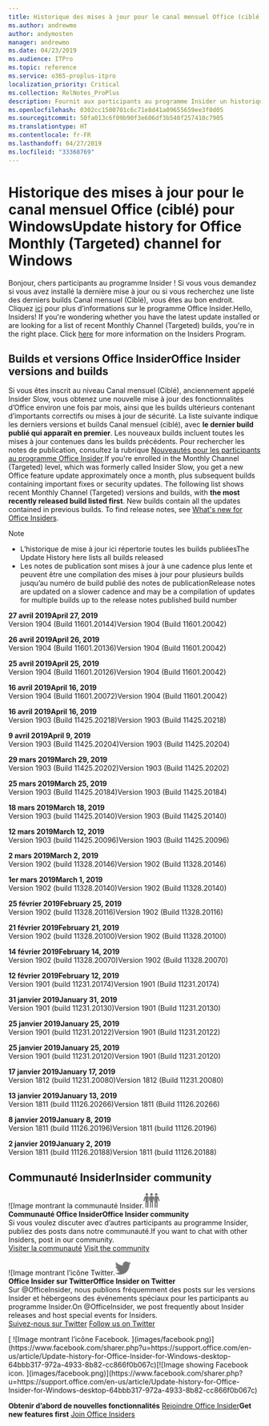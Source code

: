 ```yaml
---
title: Historique des mises à jour pour le canal mensuel Office (ciblé)
ms.author: andrewmo
author: andymosten
manager: andrewmo
ms.date: 04/23/2019
ms.audience: ITPro
ms.topic: reference
ms.service: o365-proplus-itpro
localization_priority: Critical
ms.collection: RelNotes_ProPlus
description: Fournit aux participants au programme Insider un historique des mises à jour pour les versions Canal mensuel (ciblé) pour ordinateur de bureau Windows
ms.openlocfilehash: 0302cc1500701c6c71e8d41a09655659ee3f0d05
ms.sourcegitcommit: 50fa013c6f09b90f3e606df3b540f257410c7905
ms.translationtype: HT
ms.contentlocale: fr-FR
ms.lasthandoff: 04/27/2019
ms.locfileid: "33368769"
---
```

# <a name="update-history-for-office-monthly-targeted-channel-for-windows"></a><span data-ttu-id="86f91-103">Historique des mises à jour pour le canal mensuel Office (ciblé) pour Windows</span><span class="sxs-lookup"><span data-stu-id="86f91-103">Update history for Office Monthly (Targeted) channel for Windows</span></span>

<span data-ttu-id="86f91-p101">Bonjour, chers participants au programme Insider ! Si vous vous demandez si vous avez installé la dernière mise à jour ou si vous recherchez une liste des derniers builds Canal mensuel (Ciblé), vous êtes au bon endroit. Cliquez [ici](https://insider.office.com/) pour plus d’informations sur le programme Office Insider.</span><span class="sxs-lookup"><span data-stu-id="86f91-p101">Hello, Insiders! If you're wondering whether you have the latest update installed or are looking for a list of recent Monthly Channel (Targeted) builds, you're in the right place. Click [here](https://insider.office.com/) for more information on the Insiders Program.</span></span>

## <a name="office-insider-versions-and-builds"></a><span data-ttu-id="86f91-107">Builds et versions Office Insider</span><span class="sxs-lookup"><span data-stu-id="86f91-107">Office Insider versions and builds</span></span>

<span data-ttu-id="86f91-p102">Si vous êtes inscrit au niveau Canal mensuel (Ciblé), anciennement appelé Insider Slow, vous obtenez une nouvelle mise à jour des fonctionnalités d’Office environ une fois par mois, ainsi que les builds ultérieurs contenant d’importants correctifs ou mises à jour de sécurité. La liste suivante indique les derniers versions et builds Canal mensuel (ciblé), avec **le dernier build publié qui apparaît en premier**. Les nouveaux builds incluent toutes les mises à jour contenues dans les builds précédents. Pour rechercher les notes de publication, consultez la rubrique [Nouveautés pour les participants au programme Office Insider](https://support.office.com/fr-FR/article/what-s-new-for-office-insiders-c152d1e2-96ff-4ce9-8c14-e74e13847a24).</span><span class="sxs-lookup"><span data-stu-id="86f91-p102">If you're enrolled in the Monthly Channel (Targeted) level, which was formerly called Insider Slow, you get a new Office feature update approximately once a month, plus subsequent builds containing important fixes or security updates. The following list shows recent Monthly Channel (Targeted) versions and builds, with **the most recently released build listed first**. New builds contain all the updates contained in previous builds. To find release notes, see [What's new for Office Insiders](https://support.office.com/fr-FR/article/what-s-new-for-office-insiders-c152d1e2-96ff-4ce9-8c14-e74e13847a24).</span></span>

> [!NOTE]
> - <span data-ttu-id="86f91-112">L’historique de mise à jour ici répertorie toutes les builds publiées</span><span class="sxs-lookup"><span data-stu-id="86f91-112">The Update History here lists all builds released</span></span>
> - <span data-ttu-id="86f91-113">Les notes de publication sont mises à jour à une cadence plus lente et peuvent être une compilation des mises à jour pour plusieurs builds jusqu’au numéro de build publié des notes de publication</span><span class="sxs-lookup"><span data-stu-id="86f91-113">Release notes are updated on a slower cadence and may be a compilation of updates for multiple builds up to the release notes published build number</span></span>

[//]: # (NE PAS SUPPRIMER)

<span data-ttu-id="86f91-115">**27 avril 2019**</span><span class="sxs-lookup"><span data-stu-id="86f91-115">**April 27, 2019**</span></span><br/>
<span data-ttu-id="86f91-116">Version 1904 (Build 11601.20144)</span><span class="sxs-lookup"><span data-stu-id="86f91-116">Version 1904 (Build 11601.20042)</span></span><br/>

<span data-ttu-id="86f91-117">**26 avril 2019**</span><span class="sxs-lookup"><span data-stu-id="86f91-117">**April 26, 2019**</span></span><br/>
<span data-ttu-id="86f91-118">Version 1904 (Build 11601.20136)</span><span class="sxs-lookup"><span data-stu-id="86f91-118">Version 1904 (Build 11601.20042)</span></span><br/>

<span data-ttu-id="86f91-119">**25 avril 2019**</span><span class="sxs-lookup"><span data-stu-id="86f91-119">**April 25, 2019**</span></span><br/>
<span data-ttu-id="86f91-120">Version 1904 (Build 11601.20126)</span><span class="sxs-lookup"><span data-stu-id="86f91-120">Version 1904 (Build 11601.20042)</span></span><br/>

<span data-ttu-id="86f91-121">**16 avril 2019**</span><span class="sxs-lookup"><span data-stu-id="86f91-121">**April 16, 2019**</span></span><br/>
<span data-ttu-id="86f91-122">Version 1904 (Build 11601.20072)</span><span class="sxs-lookup"><span data-stu-id="86f91-122">Version 1904 (Build 11601.20042)</span></span><br/>

<span data-ttu-id="86f91-123">**16 avril 2019**</span><span class="sxs-lookup"><span data-stu-id="86f91-123">**April 16, 2019**</span></span><br/>
<span data-ttu-id="86f91-124">Version 1903 (Build 11425.20218)</span><span class="sxs-lookup"><span data-stu-id="86f91-124">Version 1903 (Build 11425.20218)</span></span><br/>

<span data-ttu-id="86f91-125">**9 avril 2019**</span><span class="sxs-lookup"><span data-stu-id="86f91-125">**April 9, 2019**</span></span><br/>
<span data-ttu-id="86f91-126">Version 1903 (Build 11425.20204)</span><span class="sxs-lookup"><span data-stu-id="86f91-126">Version 1903 (Build 11425.20204)</span></span><br/>

<span data-ttu-id="86f91-127">**29 mars 2019**</span><span class="sxs-lookup"><span data-stu-id="86f91-127">**March 29, 2019**</span></span><br/> <span data-ttu-id="86f91-128">Version 1903 (Build 11425.20202)</span><span class="sxs-lookup"><span data-stu-id="86f91-128">Version 1903 (Build 11425.20202)</span></span><br/>

<span data-ttu-id="86f91-129">**25 mars 2019**</span><span class="sxs-lookup"><span data-stu-id="86f91-129">**March 25, 2019**</span></span><br/> <span data-ttu-id="86f91-130">Version 1903 (Build 11425.20184)</span><span class="sxs-lookup"><span data-stu-id="86f91-130">Version 1903 (Build 11425.20184)</span></span><br/>

<span data-ttu-id="86f91-131">**18 mars 2019**</span><span class="sxs-lookup"><span data-stu-id="86f91-131">**March 18, 2019**</span></span><br/> <span data-ttu-id="86f91-132">Version 1903 (build 11425.20140)</span><span class="sxs-lookup"><span data-stu-id="86f91-132">Version 1903 (Build 11425.20140)</span></span><br/>

<span data-ttu-id="86f91-133">**12 mars 2019**</span><span class="sxs-lookup"><span data-stu-id="86f91-133">**March 12, 2019**</span></span><br/> <span data-ttu-id="86f91-134">Version 1903 (build 11425.20096)</span><span class="sxs-lookup"><span data-stu-id="86f91-134">Version 1903 (Build 11425.20096)</span></span><br/>

<span data-ttu-id="86f91-135">**2 mars 2019**</span><span class="sxs-lookup"><span data-stu-id="86f91-135">**March 2, 2019**</span></span><br/> <span data-ttu-id="86f91-136">Version 1902 (build 11328.20146)</span><span class="sxs-lookup"><span data-stu-id="86f91-136">Version 1902 (Build 11328.20146)</span></span><br/>

<span data-ttu-id="86f91-137">**1er mars 2019**</span><span class="sxs-lookup"><span data-stu-id="86f91-137">**March 1, 2019**</span></span><br/> <span data-ttu-id="86f91-138">Version 1902 (build 11328.20140)</span><span class="sxs-lookup"><span data-stu-id="86f91-138">Version 1902 (Build 11328.20140)</span></span><br/>

<span data-ttu-id="86f91-139">**25 février 2019**</span><span class="sxs-lookup"><span data-stu-id="86f91-139">**February 25, 2019**</span></span><br/> <span data-ttu-id="86f91-140">Version 1902 (build 11328.20116)</span><span class="sxs-lookup"><span data-stu-id="86f91-140">Version 1902 (Build 11328.20116)</span></span><br/>

<span data-ttu-id="86f91-141">**21 février 2019**</span><span class="sxs-lookup"><span data-stu-id="86f91-141">**February 21, 2019**</span></span><br/> <span data-ttu-id="86f91-142">Version 1902 (build 11328.20100)</span><span class="sxs-lookup"><span data-stu-id="86f91-142">Version 1902 (Build 11328.20100)</span></span><br/>

<span data-ttu-id="86f91-143">**14 février 2019**</span><span class="sxs-lookup"><span data-stu-id="86f91-143">**February 14, 2019**</span></span><br/> <span data-ttu-id="86f91-144">Version 1902 (build 11328.20070)</span><span class="sxs-lookup"><span data-stu-id="86f91-144">Version 1902 (Build 11328.20070)</span></span><br/>

<span data-ttu-id="86f91-145">**12 février 2019**</span><span class="sxs-lookup"><span data-stu-id="86f91-145">**February 12, 2019**</span></span><br/> <span data-ttu-id="86f91-146">Version 1901 (build 11231.20174)</span><span class="sxs-lookup"><span data-stu-id="86f91-146">Version 1901 (Build 11231.20174)</span></span><br/>

<span data-ttu-id="86f91-147">**31 janvier 2019**</span><span class="sxs-lookup"><span data-stu-id="86f91-147">**January 31, 2019**</span></span><br/> <span data-ttu-id="86f91-148">Version 1901 (build 11231.20130)</span><span class="sxs-lookup"><span data-stu-id="86f91-148">Version 1901 (Build 11231.20130)</span></span><br/> 

<span data-ttu-id="86f91-149">**25 janvier 2019**</span><span class="sxs-lookup"><span data-stu-id="86f91-149">**January 25, 2019**</span></span><br/> <span data-ttu-id="86f91-150">Version 1901 (build 11231.20122)</span><span class="sxs-lookup"><span data-stu-id="86f91-150">Version 1901 (Build 11231.20122)</span></span><br/> 

<span data-ttu-id="86f91-151">**25 janvier 2019**</span><span class="sxs-lookup"><span data-stu-id="86f91-151">**January 25, 2019**</span></span><br/> <span data-ttu-id="86f91-152">Version 1901 (build 11231.20120)</span><span class="sxs-lookup"><span data-stu-id="86f91-152">Version 1901 (Build 11231.20120)</span></span><br/> 

<span data-ttu-id="86f91-153">**17 janvier 2019**</span><span class="sxs-lookup"><span data-stu-id="86f91-153">**January 17, 2019**</span></span><br/> <span data-ttu-id="86f91-154">Version 1812 (build 11231.20080)</span><span class="sxs-lookup"><span data-stu-id="86f91-154">Version 1812 (Build 11231.20080)</span></span><br/> 

<span data-ttu-id="86f91-155">**13 janvier 2019**</span><span class="sxs-lookup"><span data-stu-id="86f91-155">**January 13, 2019**</span></span><br/> <span data-ttu-id="86f91-156">Version 1811 (build 11126.20266)</span><span class="sxs-lookup"><span data-stu-id="86f91-156">Version 1811 (Build 11126.20266)</span></span><br/>

<span data-ttu-id="86f91-157">**8 janvier 2019**</span><span class="sxs-lookup"><span data-stu-id="86f91-157">**January 8, 2019**</span></span><br/> <span data-ttu-id="86f91-158">Version 1811 (build 11126.20196)</span><span class="sxs-lookup"><span data-stu-id="86f91-158">Version 1811 (build 11126.20196)</span></span><br/> 

<span data-ttu-id="86f91-159">**2 janvier 2019**</span><span class="sxs-lookup"><span data-stu-id="86f91-159">**January 2, 2019**</span></span><br/> <span data-ttu-id="86f91-160">Version 1811 (build 11126.20188)</span><span class="sxs-lookup"><span data-stu-id="86f91-160">Version 1811 (build 11126.20188)</span></span><br/> 


## <a name="insider-community"></a><span data-ttu-id="86f91-161">Communauté Insider</span><span class="sxs-lookup"><span data-stu-id="86f91-161">Insider community</span></span>

<span data-ttu-id="86f91-162">![Image montrant la communauté Insider.</span><span class="sxs-lookup"><span data-stu-id="86f91-162">![Image showing insider community.</span></span> ](images/insidercommunity.png)<br/>
<span data-ttu-id="86f91-163">**Communauté Office Insider**</span><span class="sxs-lookup"><span data-stu-id="86f91-163">**Office Insider community**</span></span><br/> <span data-ttu-id="86f91-164">Si vous voulez discuter avec d’autres participants au programme Insider, publiez des posts dans notre communauté.</span><span class="sxs-lookup"><span data-stu-id="86f91-164">If you want to chat with other Insiders, post in our community.</span></span><br/><span data-ttu-id="86f91-165"> 
[Visiter la communauté](https://go.microsoft.com/fwlink/?linkid=843493)</span><span class="sxs-lookup"><span data-stu-id="86f91-165"> 
[Visit the community](https://go.microsoft.com/fwlink/?linkid=843493)</span></span><br/> 

<span data-ttu-id="86f91-166">![Image montrant l’icône Twitter.</span><span class="sxs-lookup"><span data-stu-id="86f91-166">![Image showing twitter icon.</span></span> ](images/twitter.png)<br/>
<span data-ttu-id="86f91-167">**Office Insider sur Twitter**</span><span class="sxs-lookup"><span data-stu-id="86f91-167">**Office Insider on Twitter**</span></span><br/> <span data-ttu-id="86f91-168">Sur @OfficeInsider, nous publions fréquemment des posts sur les versions Insider et hébergeons des événements spéciaux pour les participants au programme Insider.</span><span class="sxs-lookup"><span data-stu-id="86f91-168">On @OfficeInsider, we post frequently about Insider releases and host special events for Insiders.</span></span><br/><span data-ttu-id="86f91-169"> 
[Suivez-nous sur Twitter](https://go.microsoft.com/fwlink/?linkid=717717)</span><span class="sxs-lookup"><span data-stu-id="86f91-169"> 
[Follow us on Twitter](https://go.microsoft.com/fwlink/?linkid=717717)</span></span><br/> 

<span data-ttu-id="86f91-170">
  [
  ![Image montrant l’icône Facebook. ](images/facebook.png)](https://www.facebook.com/sharer.php?u=https://support.office.com/en-us/article/Update-history-for-Office-Insider-for-Windows-desktop-64bbb317-972a-4933-8b82-cc866f0b067c)</span><span class="sxs-lookup"><span data-stu-id="86f91-170">[![Image showing Facebook icon. ](images/facebook.png)](https://www.facebook.com/sharer.php?u=https://support.office.com/en-us/article/Update-history-for-Office-Insider-for-Windows-desktop-64bbb317-972a-4933-8b82-cc866f0b067c)</span></span>       


<span data-ttu-id="86f91-171">**Obtenir d’abord de nouvelles fonctionnalités**
[Rejoindre Office Insider](https://insider.office.com/)</span><span class="sxs-lookup"><span data-stu-id="86f91-171">**Get new features first**
[Join Office Insiders](https://insider.office.com/)</span></span>
